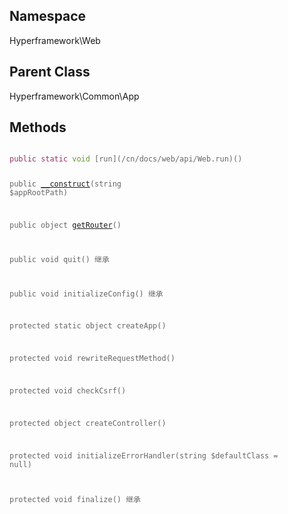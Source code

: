 ## Namespace
Hyperframework\Web

## Parent Class
Hyperframework\Common\App

## Methods
<code style="color: #666">
<span style="color: #936;">public</span> <span style="color: #936;">static</span> <span style="color: #693;">void</span> [run](/cn/docs/web/api/Web.run)()

public [__construct](/cn/docs/web/api/Web.__construct)(string $appRootPath)

public object [getRouter](/cn/docs/web/api/Web.getRouter)()

public void quit() 继承

public void initializeConfig() 继承

protected static object createApp()

protected void rewriteRequestMethod()

protected void checkCsrf()

protected object createController()

protected void initializeErrorHandler(string $defaultClass = null)

protected void finalize() 继承
</code>
